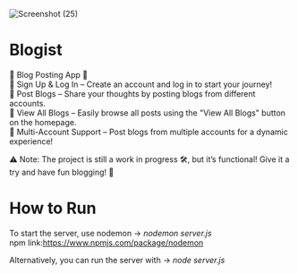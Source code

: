 ![Screenshot (25)](https://github.com/user-attachments/assets/5674d746-2a05-405d-b223-02c1947b6a35)

# Blogist
📝 Blog Posting App 🚀  
🔹 Sign Up & Log In – Create an account and log in to start your journey!  
🔹 Post Blogs – Share your thoughts by posting blogs from different accounts.  
🔹 View All Blogs – Easily browse all posts using the "View All Blogs" button on the homepage.  
🔹 Multi-Account Support – Post blogs from multiple accounts for a dynamic experience!  

⚠️ Note: The project is still a work in progress 🛠️, but it’s functional! Give it a try and have fun blogging! 🎉  



# How to Run
To start the server, use nodemon -> *nodemon server.js*  
npm link:https://www.npmjs.com/package/nodemon  

Alternatively, you can run the server with -> *node server.js* 
